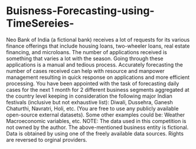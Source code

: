 # Buisness-Forecasting-using-TimeSereies-
Neo Bank of India (a fictional bank) receives a lot of requests for its various finance offerings that include housing loans, two-wheeler loans, real estate financing, and microloans. The number of applications received is something that varies a lot with the season. Going through these applications is a manual and tedious process.  Accurately forecasting the number of cases received can help with resource and manpower management resulting in quick response on applications and more efficient processing.  You have been appointed with the task of forecasting daily cases for the next 1 month for 2 different business segments aggregated at the country level keeping in consideration the following major Indian festivals (inclusive but not exhaustive list): Diwali, Dussehra, Ganesh Chaturthi, Navratri, Holi, etc. (You are free to use any publicly available open-source external datasets). Some other examples could be:  Weather Macroeconomic variables, etc.  NOTE: The data used in this competition is not owned by the author. The above-mentioned business entity is fictional. Data is obtained by using one of the freely available data sources. Rights are reversed to orginal providers.

